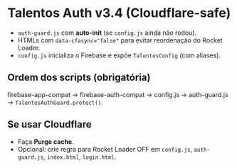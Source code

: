 # Talentos Auth v3.4 (Cloudflare-safe)
- `auth-guard.js` com **auto-init** (se `config.js` ainda não rodou).
- HTMLs com `data-cfasync="false"` para evitar reordenação do Rocket Loader.
- `config.js` inicializa o Firebase e expõe `TalentosConfig` (com aliases).

## Ordem dos scripts (obrigatória)
firebase-app-compat → firebase-auth-compat → config.js → auth-guard.js → `TalentosAuthGuard.protect()`.

## Se usar Cloudflare
- Faça **Purge cache**.
- Opcional: crie regra para Rocket Loader OFF em `config.js`, `auth-guard.js`, `index.html`, `login.html`.
